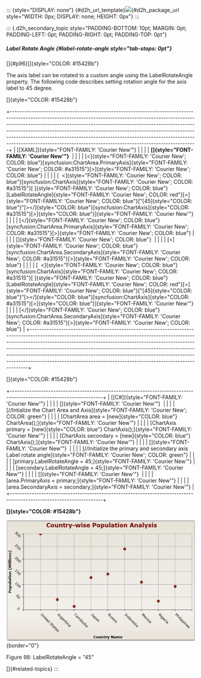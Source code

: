 ::: {style="DISPLAY: none"}
[](ms-xhelp:///?Id=d2h_url_template){#d2h_url_template}![](!package_url!){#d2h_package_url style="WIDTH: 0px; DISPLAY: none; HEIGHT: 0px"}
:::

::: {.d2h_secondary_topic style="PADDING-BOTTOM: 10pt; MARGIN: 0pt; PADDING-LEFT: 0pt; PADDING-RIGHT: 0pt; PADDING-TOP: 0pt"}
##### Label Rotate Angle {#label-rotate-angle style="tab-stops: 0pt"}

[]{#p96}[]{style="COLOR: #15428b"} 

The axis label can be rotated to a custom angle using the LabelRotateAngle property. The following code describes setting rotation angle for the axis label to 45 degree.

[]{style="COLOR: #15428b"} 

+-----------------------------------------------------------------------------------------------------------------------------------------------------------------------------------------------------------------------------------------------------------------------------------------------------------------------------------------------------------------------------------------------------------------------------------------------------------------------------------+
| [\[XAML\]]{style="FONT-FAMILY: 'Courier New'"}                                                                                                                                                                                                                                                                                                                                                                                                                                    |
|                                                                                                                                                                                                                                                                                                                                                                                                                                                                                   |
| **[]{style="FONT-FAMILY: 'Courier New'"}**                                                                                                                                                                                                                                                                                                                                                                                                                                        |
|                                                                                                                                                                                                                                                                                                                                                                                                                                                                                   |
| [\<]{style="FONT-FAMILY: 'Courier New'; COLOR: blue"}[syncfusion:ChartArea.PrimaryAxis]{style="FONT-FAMILY: 'Courier New'; COLOR: #a31515"}[\>]{style="FONT-FAMILY: 'Courier New'; COLOR: blue"}                                                                                                                                                                                                                                                                                  |
|                                                                                                                                                                                                                                                                                                                                                                                                                                                                                   |
| [  \<]{style="FONT-FAMILY: 'Courier New'; COLOR: blue"}[syncfusion:ChartAxis]{style="FONT-FAMILY: 'Courier New'; COLOR: #a31515"}[ ]{style="FONT-FAMILY: 'Courier New'; COLOR: blue"}[LabelRotateAngle]{style="FONT-FAMILY: 'Courier New'; COLOR: red"}[=]{style="FONT-FAMILY: 'Courier New'; COLOR: blue"}[\"[45]{style="COLOR: blue"}\"[\>\</]{style="COLOR: blue"}[syncfusion:ChartAxis]{style="COLOR: #a31515"}[\>]{style="COLOR: blue"}]{style="FONT-FAMILY: 'Courier New'"} |
|                                                                                                                                                                                                                                                                                                                                                                                                                                                                                   |
| [\</]{style="FONT-FAMILY: 'Courier New'; COLOR: blue"}[syncfusion:ChartArea.PrimaryAxis]{style="FONT-FAMILY: 'Courier New'; COLOR: #a31515"}[\>]{style="FONT-FAMILY: 'Courier New'; COLOR: blue"}                                                                                                                                                                                                                                                                                 |
|                                                                                                                                                                                                                                                                                                                                                                                                                                                                                   |
| []{style="FONT-FAMILY: 'Courier New'; COLOR: blue"}                                                                                                                                                                                                                                                                                                                                                                                                                               |
|                                                                                                                                                                                                                                                                                                                                                                                                                                                                                   |
| [\<]{style="FONT-FAMILY: 'Courier New'; COLOR: blue"}[syncfusion:ChartArea.SecondaryAxis]{style="FONT-FAMILY: 'Courier New'; COLOR: #a31515"}[\>]{style="FONT-FAMILY: 'Courier New'; COLOR: blue"}                                                                                                                                                                                                                                                                                |
|                                                                                                                                                                                                                                                                                                                                                                                                                                                                                   |
| [  \<]{style="FONT-FAMILY: 'Courier New'; COLOR: blue"}[syncfusion:ChartAxis]{style="FONT-FAMILY: 'Courier New'; COLOR: #a31515"}[ ]{style="FONT-FAMILY: 'Courier New'; COLOR: blue"}[LabelRotateAngle]{style="FONT-FAMILY: 'Courier New'; COLOR: red"}[=]{style="FONT-FAMILY: 'Courier New'; COLOR: blue"}[\"[45]{style="COLOR: blue"}\"[\>\</]{style="COLOR: blue"}[syncfusion:ChartAxis]{style="COLOR: #a31515"}[\>]{style="COLOR: blue"}]{style="FONT-FAMILY: 'Courier New'"} |
|                                                                                                                                                                                                                                                                                                                                                                                                                                                                                   |
| [\</]{style="FONT-FAMILY: 'Courier New'; COLOR: blue"}[syncfusion:ChartArea.SecondaryAxis]{style="FONT-FAMILY: 'Courier New'; COLOR: #a31515"}[\>]{style="FONT-FAMILY: 'Courier New'; COLOR: blue"}                                                                                                                                                                                                                                                                               |
+-----------------------------------------------------------------------------------------------------------------------------------------------------------------------------------------------------------------------------------------------------------------------------------------------------------------------------------------------------------------------------------------------------------------------------------------------------------------------------------+

[]{style="COLOR: #15428b"} 

+--------------------------------------------------------------------------------------------------------------------+
| [\[C#\]]{style="FONT-FAMILY: 'Courier New'"}                                                                       |
|                                                                                                                    |
| []{style="FONT-FAMILY: 'Courier New'"}                                                                             |
|                                                                                                                    |
| [//Intialize the Chart Area and Axis]{style="FONT-FAMILY: 'Courier New'; COLOR: green"}                            |
|                                                                                                                    |
| [ChartArea area = [new]{style="COLOR: blue"} ChartArea();]{style="FONT-FAMILY: 'Courier New'"}                     |
|                                                                                                                    |
| [ChartAxis primary = [new]{style="COLOR: blue"} ChartAxis();]{style="FONT-FAMILY: 'Courier New'"}                  |
|                                                                                                                    |
| [ChartAxis secondary = [new]{style="COLOR: blue"} ChartAxis();]{style="FONT-FAMILY: 'Courier New'"}                |
|                                                                                                                    |
| []{style="FONT-FAMILY: 'Courier New'"}                                                                             |
|                                                                                                                    |
| [//Initialize the primary and secondary axis Label rotate angle]{style="FONT-FAMILY: 'Courier New'; COLOR: green"} |
|                                                                                                                    |
| [primary.LabelRotateAngle = 45;]{style="FONT-FAMILY: 'Courier New'"}                                               |
|                                                                                                                    |
| [secondary.LabelRotateAngle = 45;]{style="FONT-FAMILY: 'Courier New'"}                                             |
|                                                                                                                    |
| []{style="FONT-FAMILY: 'Courier New'"}                                                                             |
|                                                                                                                    |
| [area.PrimaryAxis = primary;]{style="FONT-FAMILY: 'Courier New'"}                                                  |
|                                                                                                                    |
| [area.SecondaryAxis = secondary;]{style="FONT-FAMILY: 'Courier New'"}                                              |
+--------------------------------------------------------------------------------------------------------------------+

**[]{style="COLOR: #15428b"}** 

![](ImagesExt/image59_105.jpg){border="0"}

Figure 98: LabelRotateAngle = \"45\"

[]{#related-topics}
:::
